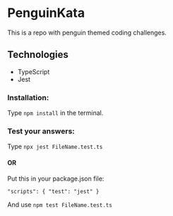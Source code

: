 # PenguinKata
This is a repo with penguin themed coding challenges.

## Technologies
 - TypeScript
 - Jest

### Installation:
Type `npm install` in the terminal.


### Test your answers:
Type `npx jest FileName.test.ts`

#### OR

Put this in your package.json file:

`"scripts": {
  "test": "jest"
}`

And use `npm test FileName.test.ts`
